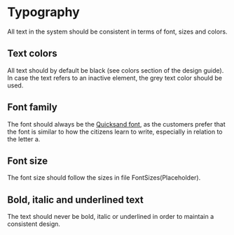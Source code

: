 # Typography

All text in the system should be consistent in terms of font, sizes and colors.

## Text colors

All text should by default be black (see colors section of the design guide).
In case the text refers to an inactive element, the grey text color should be used.

## Font family

The font should always be the [Quicksand font](https://fonts.google.com/specimen/Quicksand), as the customers prefer that the font is similar to how the citizens learn to write, especially in relation to the letter a.

## Font size

The font size should follow the sizes in file FontSizes(Placeholder).

## Bold, italic and underlined text

The text should never be bold, italic or underlined in order to maintain a consistent design.

